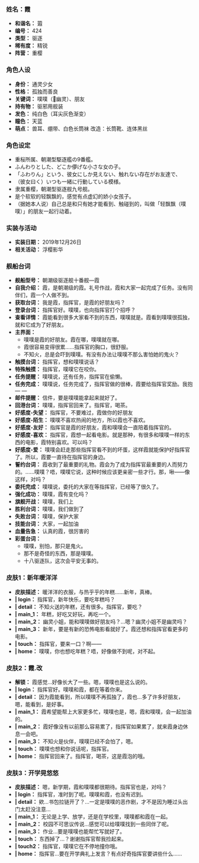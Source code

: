 ### 姓名：霞
* **和谐名：** 蕸
* **编号：** 424
* **类型：** 驱逐
* **稀有度：** 精锐
* **阵营：** 重樱


### 角色人设
* **身份：** 通灵少女
* **性格：** 孤独而善良
* **关键词：** 噗噗（👻幽灵）、朋友
* **持有物：** 驱邪用舰装
* **发色：** 纯白色（耳尖灰色渐变）
* **瞳色：** 天蓝
* **萌点：** 兽耳、绷带、白色长筒袜
改造：长筒靴、连体黑丝


### 角色设定
* 重桜所属、朝潮型駆逐艦の9番艦。
* ふんわりとした、どこか儚げな小さな女の子。
* 「ふわりん」という、彼女にしか見えない、触れない存在がお友達で、
* （彼女曰く）いつも一緒に行動している模様。
* 隶属重樱，朝潮型驱逐舰九号舰。
* 是个软软的轻飘飘的，感觉有点虚幻的娇小女孩子。
* （据她本人说）自己总是和只有她才能看到、触碰到的，叫做「轻飘飘（噗噗）」的朋友一起行动着。


### 实装与活动
* **实装日期：** 2019年12月26日
* **相关活动：** 浮樱影华


### 舰船台词
* **舰船型号：** 朝潮级驱逐舰十番舰—霞
* **自我介绍：** 霞，是朝潮级的霞。礼号作战，霞和大家一起完成了任务。没有同伴们，霞一个人做不到。
* **获取台词：** 我是霞，指挥官，是霞的好朋友吗？
* **登录台词：** 指挥官好。噗噗，也向指挥官打个招呼？
* **查看详情：** 霞能看到很多大家看不到的东西，噗噗就是。霞看到噗噗很孤独，就和它成为了好朋友。
* **主界面：**
  * 噗噗是霞的好朋友。霞在哪，噗噗就在哪。
  * 霞很容易变得很累……指挥官的胸口，很舒服。
  * 不知火，总是会吓到噗噗。有没有办法让噗噗不那么害怕她的鬼火？
* **触摸台词：** 指挥官，想和噗噗说话？
* **特殊触摸：** 指挥官，噗噗它在咬你。
* **任务提醒：** 噗噗说，还有任务，指挥官在偷懒。
* **任务完成：** 噗噗说，任务完成了，指挥官做的很棒，霞要给指挥官奖励。我抱— —
* **邮件提醒：** 信件，要是噗噗能拿起来就好了。
* **回港台词：** 噗噗，指挥官回来了。指挥官，喝茶。
* **好感度-失望：** 指挥官，不要难过，霞做你的好朋友
* **好感度-陌生：** 噗噗不喜欢热闹的地方，所以霞也不喜欢。
* **好感度-友好：** 指挥官是霞的好朋友，霞和噗噗会一直陪着指挥官的。
* **好感度-喜欢：** 指挥官，霞想一起看电影。就是那种，有很多和噗噗一样的东西的电影，霞特别喜欢。可以吗？
* **好感度-爱：** 噗噗会赶走那些指挥官看不到的坏蛋，这样霞就能保护好指挥官了。所以，霞要一直待在指挥官的身边。
* **誓约台词：** 霞收到了最重要的礼物。霞会为了成为指挥官最重要的人而努力的。……噗噗？唔，噗噗它说，这种时候应该更亲密一些才行。那，啾——像这样，对吗？
* **委托完成：** 噗噗说，委托的大家在等指挥官，已经等了很久了。
* **强化成功：** 噗噗，霞有变化吗？
* **旗舰开战：** 噗噗，我们上
* **胜利台词：** 噗噗，我们做到了
* **失败台词：** 噗噗，保护大家
* **技能台词：** 大家，一起加油
* **血量告急：** 认真的霞，很厉害的
* **彩蛋台词：**
  * 噗噗，别怕，那只是鬼火。
  * 那不是奇怪的东西，那是噗噗。
  * 十八驱逐队，这次会平安无事的。


### 皮肤1：新年暖洋洋
* **皮肤描述：** 暖洋洋的衣服，与热乎乎的年糕……新年，真棒。
* **| login：** 指挥官，新年快乐，要吃年糕吗？
* **| detail：** 不知火送的年糕，还有很多。指挥官，要吃？
* **| main_1：** 年糕，好吃又好玩，再吃一个。
* **| main_2：** 幽灵小姐，能和噗噗做好朋友吗？…嗯？幽灵小姐不是幽灵吗？
* **| main_3：** 新年，要是有新的恐怖电影看就好了。霞还想和指挥官看更多的电影。
* **| touch：** 指挥官，要来一口？啊——
* **| home：** 噗噗，你也想吃年糕？唔，好像做不到呢，对不起。


### 皮肤2：霞.改
* **解锁：** 霞感觉…好像长大了一些。嗯，噗噗也是这么说的。
* **| login：** 指挥官好。噗噗和霞，都在等着你来。
* **| detail：** 因为霞能看到，所以噗噗不再孤独了，霞也…多了许多好朋友，嗯，能看到，是好事。
* **| main_1：** 霞希望能帮上大家更多忙，噗噗也是，嗯，霞和噗噗，会一起加油的。
* **| main_2：** 霞好像没有以前那么容易累了，指挥官如果累了，就来霞身边休息一会吧。
* **| main_3：** 不知火是伙伴，噗噗已经不会怕了，嗯。
* **| touch：** 噗噗也想和你说话呢，指挥官。
* **| home：** 指挥官回来了。指挥官，喝茶，这是霞泡的哦。


### 皮肤3：开学晃悠悠
* **皮肤描述：** 嗯，新学期，霞和噗噗都很期待。指挥官也是，对吗？
* **| login：** 指挥官，准时到了呢。噗噗和霞，也没有迟到。
* **| detail：** 欸…书包拉链开了？…一定是噗噗的恶作剧，才不是因为睡过头出门太赶没注意…
* **| main_1：** 无论是上学、放学，还是在学校里，噗噗都和霞在一起。
* **| main_2：** 校园不可思议传说…感觉可以给噗噗找到一些同伴了呢。
* **| main_3：** 作业…要是噗噗也能帮忙写就好了。
* **| touch：** 东西掉了…？谢谢指挥官帮我捡起来。
* **| touch2：** 指挥官，噗噗它在不停地撞你哦。
* **| home：** 指挥官…要在开学典礼上发言？有点好奇指挥官要讲些什么……
